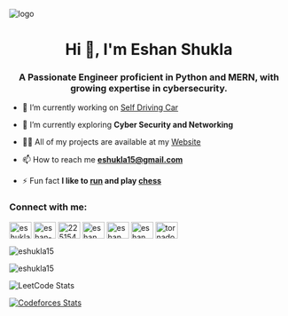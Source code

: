 ![logo](https://github.com/eshukla15/Eshan_Shukla/blob/main/banner.jpeg)
<h1 align="center">Hi 👋, I'm Eshan Shukla</h1>
<h3 align="center">A Passionate Engineer proficient in Python and MERN, with growing
expertise in cybersecurity.</h3>


- 🔭 I’m currently working on [Self Driving Car](https://github.com/eshukla15/GrandTheftAutomation-NeuralCity)

- 🌱 I’m currently exploring **Cyber Security and Networking**

- 👨‍💻 All of my projects are available at my [Website](https://eshan-shukla.vercel.app)

- 📫 How to reach me **eshukla15@gmail.com**

- ⚡ Fun fact **I like to [run](https://strava.app.link/L1zWqWs9qXb) and play [chess](https://www.chess.com/member/tornadofr15)**

<h3 align="left">Connect with me:</h3>
<p align="left">
<a href="https://twitter.com/eshukla15" target="blank"><img align="center" src="https://raw.githubusercontent.com/rahuldkjain/github-profile-readme-generator/master/src/images/icons/Social/twitter.svg" alt="eshukla15" height="30" width="40" /></a>
<a href="https://linkedin.com/in/eshan-shukla" target="blank"><img align="center" src="https://raw.githubusercontent.com/rahuldkjain/github-profile-readme-generator/master/src/images/icons/Social/linked-in-alt.svg" alt="eshan-shukla" height="30" width="40" /></a>
<a href="https://stackoverflow.com/users/22515498" target="blank"><img align="center" src="https://raw.githubusercontent.com/rahuldkjain/github-profile-readme-generator/master/src/images/icons/Social/stack-overflow.svg" alt="22515498" height="30" width="40" /></a>
<a href="https://kaggle.com/eshan_hehe" target="blank"><img align="center" src="https://raw.githubusercontent.com/rahuldkjain/github-profile-readme-generator/master/src/images/icons/Social/kaggle.svg" alt="eshan_hehe" height="30" width="40" /></a>
<a href="https://www.codechef.com/users/eshan_shukla" target="blank"><img align="center" src="https://cdn.jsdelivr.net/npm/simple-icons@3.1.0/icons/codechef.svg" alt="eshan_shukla" height="30" width="40" /></a>
<a href="https://codeforces.com/profile/eshan_shukla" target="blank"><img align="center" src="https://raw.githubusercontent.com/rahuldkjain/github-profile-readme-generator/master/src/images/icons/Social/codeforces.svg" alt="eshan_shukla" height="30" width="40" /></a>
<a href="https://www.leetcode.com/tornado_miau" target="blank"><img align="center" src="https://raw.githubusercontent.com/rahuldkjain/github-profile-readme-generator/master/src/images/icons/Social/leet-code.svg" alt="tornado_miau" height="30" width="40" /></a>
</p>


<p><img align="center" src="https://github-readme-stats.vercel.app/api?username=eshukla15&show_icons=true&locale=en" alt="eshukla15" /></p>

<p><img align="center" src="https://github-readme-streak-stats.herokuapp.com/?user=eshukla15&" alt="eshukla15" /></p>

![LeetCode Stats](https://leetcard.jacoblin.cool/Eshan_Shukla?theme=dark&font=Port%20Lligat%20Sans&ext=heatmap)

[![Codeforces Stats](https://codeforces-readme-stats.vercel.app/api/card?username=Eshan_Shukla&theme=github_dark&disable_animations=false&show_icons=true&force_username=true)](https://codeforces.com/profile/Eshan_Shukla)


